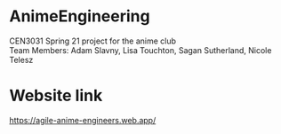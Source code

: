 # AnimeEngineering
CEN3031 Spring 21 project for the anime club<br />
Team Members: Adam Slavny, Lisa Touchton, Sagan Sutherland, Nicole Telesz

# Website link
https://agile-anime-engineers.web.app/
